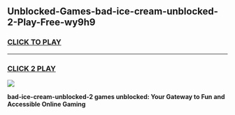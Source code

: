 
## Unblocked-Games-bad-ice-cream-unblocked-2-Play-Free-wy9h9
<h3>
<a href="https://premium76.site?title=bad-ice-cream-unblocked-2&ref=23A">CLICK TO PLAY</a></h3>
<hr>

<h3>
<a href="https://premium76.site?title=bad-ice-cream-unblocked-2&ref=23A">CLICK 2 PLAY</a>
  
</h3>

<a href="https://premium76.site?title=bad-ice-cream-unblocked-2&ref=23A"><img src="https://clearcache.store/games.png"></a>


**bad-ice-cream-unblocked-2 games unblocked: Your Gateway to Fun and Accessible Online Gaming**
